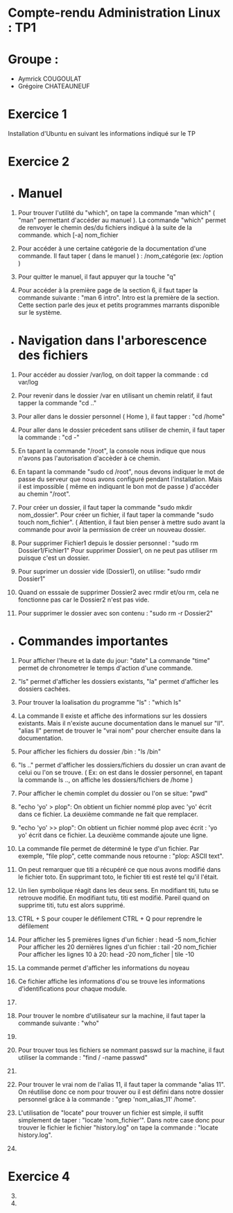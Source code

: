 # Compte-rendu Administration Linux : TP1

# Groupe :
- Aymrick COUGOULAT
- Grégoire CHATEAUNEUF

# Exercice 1

Installation d'Ubuntu en suivant les informations indiqué sur le TP

# Exercice 2

- # Manuel

1) Pour trouver l'utilité du "which", on tape la commande "man which" ( "man" permettant d'accéder au manuel ). La commande "which" permet de renvoyer le chemin des/du fichiers indiqué à la suite de la commande.
	which [-a] nom_fichier

2) Pour accéder à une certaine catégorie de la documentation d'une commande. Il faut taper ( dans le manuel ) : /nom_catégorie (ex: /option )

3) Pour quitter le manuel, il faut appuyer qur la touche "q"

4) Pour accéder à la première page de la section 6, il faut taper la commande suivante : "man 6 intro". Intro est la première de la section. Cette section parle des jeux et petits programmes marrants disponible sur le système.

- # Navigation dans l'arborescence des fichiers

1) Pour accéder au dossier /var/log, on doit tapper la commande : cd var/log

2) Pour revenir dans le dossier /var en utilisant un chemin relatif, il faut tapper la commande "cd .."

3) Pour aller dans le dossier personnel ( Home ), il faut tapper : "cd /home"

4) Pour aller dans le dossier précedent sans utiliser de chemin, il faut taper la commande : "cd -"

5) En tapant la commande "/root", la console nous indique que nous n'avons pas l'autorisation d'accèder à ce chemin.

6) En tapant la commande "sudo cd /root", nous devons indiquer le mot de passe du serveur que nous avons configuré pendant l'installation.
Mais il est impossible ( même en indiquant le bon mot de passe ) d'accéder au chemin "/root".

7) Pour créer un dossier, il faut taper la commande "sudo mkdir nom_dossier".
   Pour créer un fichier, il faut taper la commande "sudo touch nom_fichier".
   ( Attention, il faut bien penser à mettre sudo avant la commande pour avoir la permission de créer un nouveau dossier.

8) Pour supprimer Fichier1 depuis le dossier personnel : "sudo rm Dossier1/Fichier1"
   Pour supprimer Dossier1, on ne peut pas utiliser rm puisque c'est un dossier. 

9) Pour suprimer un dossier vide (Dossier1), on utilise: "sudo rmdir Dossier1"

10) Quand on esssaie de supprimer Dossier2 avec rmdir et/ou rm, cela ne fonctionne pas car le Dossier2 n'est pas vide.

11) Pour supprimer le dossier avec son contenu : "sudo rm -r Dossier2"

- # Commandes importantes

1) Pour afficher l'heure et la date du jour: "date"
   La commande "time" permet de chronometrer le temps d'action d'une commande.

2) "ls" permet d'afficher les dossiers existants, "la" permet d'afficher les dossiers cachées.

3) Pour trouver la loalisation du programme "ls" : "which ls"

4) La commande ll existe et affiche des informations sur les dossiers existants. Mais il n'existe aucune documentation dans le manuel sur "ll".
"alias ll" permet de trouver le "vrai nom" pour chercher ensuite dans la documentation.

5) Pour afficher les fichiers du dossier /bin : "ls /bin"

6) "ls .." permet d'afficher les dossiers/fichiers du dossier un cran avant de celui ou l'on se trouve. ( Ex: on est dans le dossier personnel, en  tapant la commande ls .., on affiche les dossiers/fichiers de /home )

7) Pour afficher le chemin complet du dossier ou l'on se situe: "pwd"

8) "echo 'yo' > plop": On obtient un fichier nommé plop avec 'yo' écrit dans ce fichier. La deuxième commande ne fait que remplacer.

9) "echo 'yo' >> plop": On obtient un fichier nommé plop avec écrit : 'yo yo' écrit dans ce fichier. La deuxième commande ajoute une ligne.

10) La commande file permet de déterminé le type d'un fichier. Par exemple, "file plop", cette commande nous retourne : "plop: ASCII text".

11) On peut remarquer que titi a récupéré ce que nous avons modifié dans le fichier toto. En supprimant toto, le fichier titi est resté tel qu'il l'était.

12) Un lien symbolique réagit dans les deux sens. En modifiant titi, tutu se retrouve modifié. En modifiant tutu, titi est modifié. Pareil quand on supprime titi, tutu est alors supprimé.

13) CTRL + S pour couper le défilement
    CTRL + Q pour reprendre le défilement

14) Pour afficher les 5 premières lignes d'un fichier : head -5 nom_fichier
    Pour afficher les 20 dernières lignes d'un fichier : tail -20 nom_fichier	
    Pour afficher les lignes 10 à 20: head -20 nom_ficher | tile -10

15) La commande permet d'afficher les informations du noyeau

16) Ce fichier affiche les informations d'ou se trouve les informations d'identifications pour chaque module.

17) 

18) Pour trouver le nombre d'utilisateur sur la machine, il faut taper la commande suivante : "who"

19) 

20) Pour trouver tous les fichiers se nommant passwd sur la machine, il faut utiliser la commande : "find / -name passwd"

21)

22) Pour trouver le vrai nom de l'alias 11, il faut taper la commande "alias 11". On réutilise donc ce nom pour trouver ou il est défini dans notre dossier personnel grâce à la commande : "grep 'nom_alias_11' /home".

23) L'utilisation de "locate" pour trouver un fichier est simple, il suffit simplement de taper : "locate 'nom_fichier'". Dans notre case donc pour trouver le fichier le fichier "history.log" on tape la commande : "locate history.log".

24)

# Exercice 4


3)

4)

